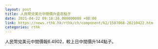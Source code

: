 ```yaml
---
layout: post
title: 人民幣兌美元中間價升逾百點子
date: 2021-04-22 09:18:28.000000000 +08:00
link: https://news.rthk.hk/rthk/ch/component/k2/1587068-20210422.htm
categories: rthk
---
```


人民幣兌美元中間價報6.4902，較上日中間價升144點子。
